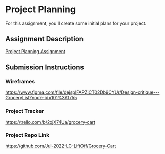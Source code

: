 # Project Planning
For this assignment, you'll create some initial plans for your project.

## Assignment Description
[Project Planning Assignment](https://education.launchcode.org/liftoff/modules/assignments/project-planning)

## Submission Instructions

### Wireframes

https://www.figma.com/file/dejspIFAPZiCT02Db9CYUr/Design-critique---GroceryList?node-id=101%3A1755
### Project Tracker

https://trello.com/b/2xjX74Ua/grocery-cart
### Project Repo Link

https://github.com/Jul-2022-LC-LiftOff/Grocery-Cart